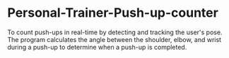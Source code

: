 # Personal-Trainer-Push-up-counter
To count push-ups in real-time by detecting and tracking the user's pose. The program calculates the angle between the shoulder, elbow, and wrist during a push-up to determine when a push-up is completed.
